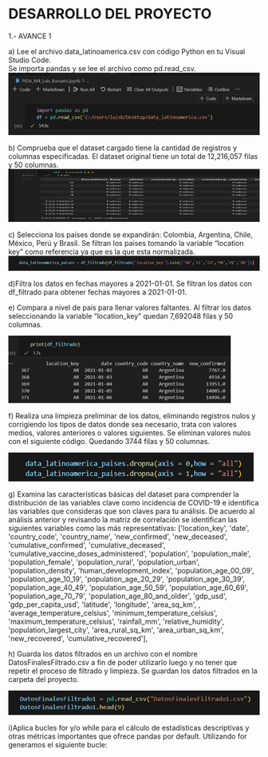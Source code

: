 # DESARROLLO DEL PROYECTO

 1.- AVANCE 1

a) Lee el archivo data_latinoamerica.csv con código Python en tu Visual Studio Code.  
Se importa pandas y se lee el archivo como pd.read_csv.
![Picture1](Desktop/PROYECTO_LABORATORIOS_COVID19/IMAGENES/Picture1.png)

 b) Comprueba que el dataset cargado tiene la cantidad de registros y columnas especificadas.
El dataset original tiene un total de 12,216,057 filas y 50 columnas.
![Picture2](Desktop/PROYECTO_LABORATORIOS_COVID19/IMAGENES/Picture2.png) 

c) Selecciona los países donde se expandirán: Colombia, Argentina, Chile, México, Perú y Brasil.
Se filtran los países tomando la variable “location key” como referencia ya que es la que esta normalizada.
![Picture3](Desktop/PROYECTO_LABORATORIOS_COVID19/IMAGENES/Picture3.png)

d)Filtra los datos en fechas mayores a 2021-01-01.
  Se filtran los datos con df_filtrado para obtener fechas mayores a 2021-01-01.
  

e) Compara a nivel de país para llenar valores faltantes.
Al filtrar los datos seleccionando la variable “location_key” quedan 7,692048 filas y 50 columnas.

  ![Picture4](Desktop/PROYECTO_LABORATORIOS_COVID19/IMAGENES/Picture4.png) 

f) Realiza una limpieza preliminar de los datos, eliminando registros nulos y corrigiendo los tipos de datos donde sea necesario, trata con valores medios, valores anteriores o valores siguientes.
Se eliminan valores nulos con el siguiente código. Quedando 3744 filas y 50 columnas.

![Picture5](Desktop/PROYECTO_LABORATORIOS_COVID19/IMAGENES/Picture5.png) 

g) Examina las características básicas del dataset para comprender la distribución de las variables clave como incidencia de COVID-19 e identifica las variables que consideras que son claves para tu análisis.
De acuerdo al análisis anterior y revisando la matriz de correlación se identifican las siguientes variables como las más representativas:
['location_key', 'date', 'country_code', 'country_name', 'new_confirmed',
       'new_deceased', 'cumulative_confirmed', 'cumulative_deceased',
       'cumulative_vaccine_doses_administered', 'population',
       'population_male', 'population_female', 'population_rural',
       'population_urban', 'population_density', 'human_development_index',
       'population_age_00_09', 'population_age_10_19', 'population_age_20_29',
       'population_age_30_39', 'population_age_40_49', 'population_age_50_59',
       'population_age_60_69', 'population_age_70_79',
       'population_age_80_and_older', 'gdp_usd', 'gdp_per_capita_usd',
       'latitude', 'longitude', 'area_sq_km', 
       , 'average_temperature_celsius',
       'minimum_temperature_celsius', 'maximum_temperature_celsius',
       'rainfall_mm', 'relative_humidity', 'population_largest_city',
       'area_rural_sq_km', 'area_urban_sq_km', 
       'new_recovered', 'cumulative_recovered'],

h) Guarda los datos filtrados en un archivo con el nombre DatosFinalesFiltrado.csv a fin de poder utilizarlo luego y no tener que repetir el proceso de filtrado y limpieza.
Se guardan los datos filtrados en la carpeta del proyecto.

![Picture6](Desktop/PROYECTO_LABORATORIOS_COVID19/IMAGENES/Picture6.png) 

i)Aplica bucles for y/o while para el cálculo de estadísticas descriptivas y otras métricas importantes que ofrece pandas por default.
Utilizando for generamos el siguiente bucle:



      
















  


